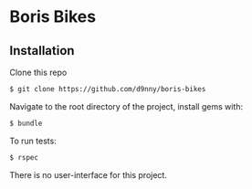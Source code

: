 Boris Bikes
============

Installation
------------

Clone this repo
```sh
$ git clone https://github.com/d9nny/boris-bikes
```
Navigate to the root directory of the project, install gems with:

```sh
$ bundle
```

To run tests:
```sh
$ rspec
````

There is no user-interface for this project.

